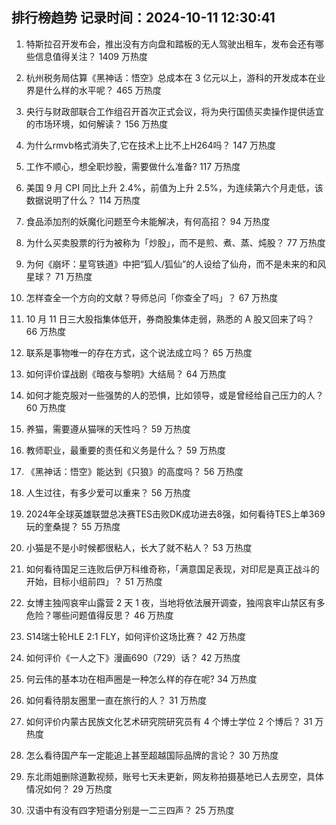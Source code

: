 
## 排行榜趋势 记录时间：2024-10-11 12:30:41
  
  1. 特斯拉召开发布会，推出没有方向盘和踏板的无人驾驶出租车，发布会还有哪些信息值得关注？ 1409 万热度
    
  2. 杭州税务局估算《黑神话：悟空》总成本在 3 亿元以上，游科的开发成本在业界是什么样的水平呢？ 465 万热度
    
  3. 央行与财政部联合工作组召开首次正式会议，将为央行国债买卖操作提供适宜的市场环境，如何解读？ 156 万热度
    
  4. 为什么rmvb格式消失了,它在技术上比不上H264吗？ 147 万热度
    
  5. 工作不顺心，想全职炒股，需要做什么准备? 117 万热度
    
  6. 美国 9 月 CPI 同比上升 2.4%，前值为上升 2.5%，为连续第六个月走低，该数据说明了什么？ 114 万热度
    
  7. 食品添加剂的妖魔化问题至今未能解决，有何高招？ 94 万热度
    
  8. 为什么买卖股票的行为被称为「炒股」，而不是煎、煮、蒸、炖股？ 77 万热度
    
  9. 为何《崩坏：星穹铁道》中把“狐人/狐仙”的人设给了仙舟，而不是未来的和风星球？ 71 万热度
    
  10. 怎样查全一个方向的文献？导师总问「你查全了吗」？ 67 万热度
    
  11. 10 月 11 日三大股指集体低开，券商股集体走弱，熟悉的 A 股又回来了吗？ 66 万热度
    
  12. 联系是事物唯一的存在方式，这个说法成立吗？ 65 万热度
    
  13. 如何评价谍战剧《暗夜与黎明》大结局？ 64 万热度
    
  14. 如何才能克服对一些强势的人的恐惧，比如领导，或是曾经给自己压力的人？ 60 万热度
    
  15. 养猫，需要遵从猫咪的天性吗？ 59 万热度
    
  16. 教师职业，最重要的责任和义务是什么？ 59 万热度
    
  17. 《黑神话：悟空》能达到《只狼》的高度吗？ 56 万热度
    
  18. 人生过往，有多少爱可以重来？ 56 万热度
    
  19. 2024年全球英雄联盟总决赛TES击败DK成功进去8强，如何看待TES上单369玩的奎桑提？ 55 万热度
    
  20. 小猫是不是小时候都很粘人，长大了就不粘人？ 53 万热度
    
  21. 如何看待国足三连败后伊万科维奇称，「满意国足表现，对印尼是真正战斗的开始，目标小组前四」？ 51 万热度
    
  22. 女博主独闯哀牢山露营 2 天 1 夜，当地将依法展开调查，独闯哀牢山禁区有多危险？哪些问题值得反思？ 46 万热度
    
  23. S14瑞士轮HLE 2:1 FLY，如何评价这场比赛？ 42 万热度
    
  24. 如何评价《一人之下》漫画690（729）话？ 42 万热度
    
  25. 何云伟的基本功在相声圈是一种怎么样的存在呢? 34 万热度
    
  26. 如何看待朋友圈里一直在旅行的人？ 31 万热度
    
  27. 如何评价内蒙古民族文化艺术研究院研究员有 4 个博士学位 2 个博后？ 31 万热度
    
  28. 怎么看待国产车一定能追上甚至超越国际品牌的言论？ 30 万热度
    
  29. 东北雨姐删除道歉视频，账号七天未更新，网友称拍摄基地已人去房空，具体情况如何？ 29 万热度
    
  30. 汉语中有没有四字短语分别是一二三四声？ 25 万热度
    